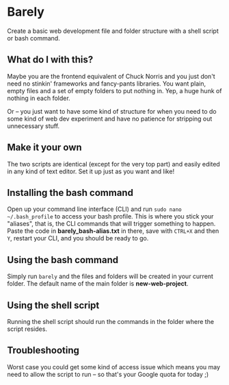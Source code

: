 # Barely
Create a basic web development file and folder structure with a shell script or bash command.

## What do I with this?
Maybe you are the frontend equivalent of Chuck Norris and you just don't need no stinkin' frameworks and fancy-pants libraries. You want plain, empty files and a set of empty folders to put nothing in. Yep, a huge hunk of nothing in each folder.

Or – you just want to have some kind of structure for when you need to do some kind of web dev experiment and have no patience for stripping out unnecessary stuff.

## Make it your own
The two scripts are identical (except for the very top part) and easily edited in any kind of text editor. Set it up just as you want and like!

## Installing the bash command
Open up your command line interface (CLI) and run `sudo nano ~/.bash_profile` to access your bash profile. This is where you stick your "aliases", that is, the CLI commands that will trigger something to happen. Paste the code in **barely_bash-alias.txt** in there, save with `CTRL+X` and then `Y`, restart your CLI, and you should be ready to go.

## Using the bash command
Simply run `barely` and the files and folders will be created in your current folder. The default name of the main folder is **new-web-project**.

## Using the shell script
Running the shell script should run the commands in the folder where the script resides.

## Troubleshooting
Worst case you could get some kind of access issue which means you may need to allow the script to run – so that's your Google quota for today ;)
